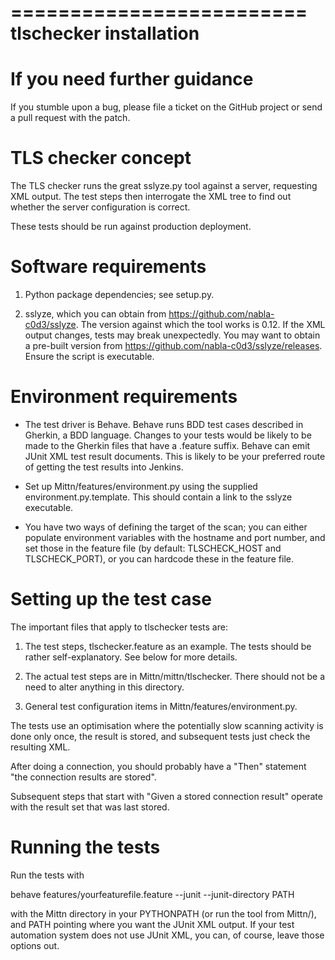 =========================
 tlschecker installation
=========================

If you need further guidance
============================

If you stumble upon a bug, please file a ticket on the GitHub
project or send a pull request with the patch.

TLS checker concept
===================

The TLS checker runs the great sslyze.py tool against a server,
requesting XML output. The test steps then interrogate the XML
tree to find out whether the server configuration is correct.

These tests should be run against production deployment.

Software requirements
=====================

1. Python package dependencies; see setup.py.

2. sslyze, which you can obtain from
   https://github.com/nabla-c0d3/sslyze. The version against which
   the tool works is 0.12. If the XML output changes, tests may break
   unexpectedly. You may want to obtain a pre-built version from
   https://github.com/nabla-c0d3/sslyze/releases. Ensure the script
   is executable.

Environment requirements
========================

- The test driver is Behave. Behave runs BDD test cases described in
  Gherkin, a BDD language. Changes to your tests would be likely to be
  made to the Gherkin files that have a .feature suffix. Behave can
  emit JUnit XML test result documents. This is likely to be your
  preferred route of getting the test results into Jenkins.

- Set up Mittn/features/environment.py using the supplied
  environment.py.template. This should contain a link to the sslyze
  executable.

- You have two ways of defining the target of the scan; you can either
  populate environment variables with the hostname and port number,
  and set those in the feature file (by default: TLSCHECK_HOST and
  TLSCHECK_PORT), or you can hardcode these in the feature file.

Setting up the test case
========================

The important files that apply to tlschecker tests are:

  1. The test steps, tlschecker.feature as an example. The tests
     should be rather self-explanatory. See below for more details.

  2. The actual test steps are in Mittn/mittn/tlschecker. There
     should not be a need to alter anything in this directory.

  3. General test configuration items in
     Mittn/features/environment.py.

The tests use an optimisation where the potentially slow scanning
activity is done only once, the result is stored, and subsequent tests
just check the resulting XML.

After doing a connection, you should probably have a "Then" statement
"the connection results are stored".

Subsequent steps that start with "Given a stored connection result"
operate with the result set that was last stored.

Running the tests
=================

Run the tests with

  behave features/yourfeaturefile.feature --junit --junit-directory PATH

with the Mittn directory in your PYTHONPATH (or run the tool from
Mittn/), and PATH pointing where you want the JUnit XML output. If
your test automation system does not use JUnit XML, you can, of
course, leave those options out.

